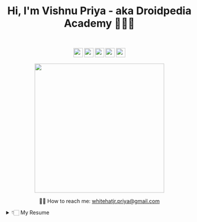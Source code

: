 
<h1 align='center'>
 Hi, I'm Vishnu Priya - aka Droidpedia Academy 👩🏻‍💻
</h1>

<br/>
<p align='center'>
<a href="https://github.com/vishnupriya-whitehatjr"><img src="https://img.shields.io/badge/GitHub-100000?&logo=github&logoColor=white" height=25></a>              <a href="https://www.linkedin.com/in/vishnupriyayerram/"><img src="https://img.shields.io/badge/linkedin-%230077B5.svg?logo=linkedin&logoColor=white" height=25></a>               <a href="https://www.instagram.com/droidpediaacademy/"><img src="https://img.shields.io/badge/instagram-%23E4405F.svg?logo=instagram&logoColor=white" height=25></a> <a href="https://www.facebook.com/vishnupriya888/"><img src="https://img.shields.io/badge/Facebook-1877F2?logo=facebook&logoColor=white" height=25></a>             <a href="https://www.youtube.com/channel/UCipOQ0TxgLFkEkA2SSCdA1A"><img src="https://img.shields.io/badge/YouTube-FF0000?logo=youtube&logoColor=white" height=25></a>

</p>

<p align='center'>
  <a href="#"><img src="https://github-readme-stats.vercel.app/api?username=vishnupriya-whitehatjr&show_icons=true&count_private=true&theme=dark" width="350"></a>
</p>

<p align='center'>
 ✍🏻 How to reach me: <a href='mailto:whitehatjr.priya@gmail.com'>whitehatjr.priya@gmail.com</a>
 </p>
<details>
 <summary> 👇🏻 My Resume</summary>
 
### About Me
<p>  
- 🔭 I’m currently working at WhitehatJr as a Director<br/>
- 🔭 I’m currently working on MatterJs Course , Android App Development Course,<br/>
- 🌱 I’m currently learning anything possible, because I love learning!!!<br/>
- 👯 I’m looking to collaborate with other content creators.<br/>
- 🤔 I’m looking for help with design.<br/>
- 💬 Ask me about Android, Web Development & Design and Python!.<br/>
- 🥅 2021 Goals: Contribute more to Open Source projects, Launch My Online Course<br/>
- ⚡ Fun fact: I can solve a Rubik's Cube in under a minute!<br/>
- ⚡ Fun fact: I love playing piano, micro art.<br/>
 </p>
 
### My Experience
- 👨‍💻 ** Director  **
- 📆 Oct,2019 - Moment
- Skills : 
<img align="right" src="https://img.shields.io/badge/Python-14354C?&logo=python&logoColor=white"/>
<img align="right" src="https://img.shields.io/badge/HTML-239120?logo=html5&logoColor=white"/>
<img align="right" src="https://img.shields.io/badge/CSS-239120?logo=css3&logoColor=white"/>
<img align="right" src="https://img.shields.io/badge/JavaScript-F7DF1E?logo=javascript&logoColor=black"/>
<img align="right" src="https://img.shields.io/badge/React_Native-20232A?logo=react&logoColor=61DAFB"/>
</details>
